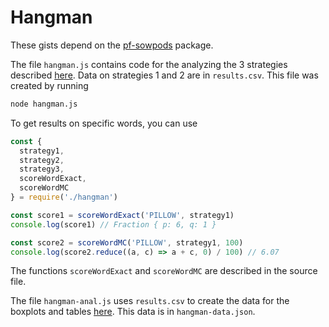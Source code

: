 # Hangman

These gists depend on the [pf-sowpods](https://www.npmjs.com/package/pf-sowpods) package.

The file `hangman.js` contains code for the analyzing the 3 strategies described [here](http://pillowfication.com/blog/hangman). Data on strategies 1 and 2 are in `results.csv`. This file was created by running

```bash
node hangman.js
```

To get results on specific words, you can use

```js
const {
  strategy1,
  strategy2,
  strategy3,
  scoreWordExact,
  scoreWordMC
} = require('./hangman')

const score1 = scoreWordExact('PILLOW', strategy1)
console.log(score1) // Fraction { p: 6, q: 1 }

const score2 = scoreWordMC('PILLOW', strategy1, 100)
console.log(score2.reduce((a, c) => a + c, 0) / 100) // 6.07
```

The functions `scoreWordExact` and `scoreWordMC` are described in the source file.

The file `hangman-anal.js` uses `results.csv` to create the data for the boxplots and tables [here](http://pillowfication.com/blog/hangman). This data is in `hangman-data.json`.
